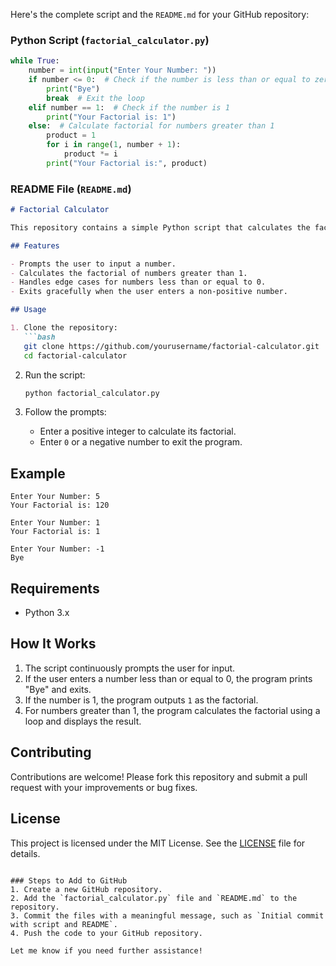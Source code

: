 Here's the complete script and the `README.md` for your GitHub repository:

### Python Script (`factorial_calculator.py`)

```python
while True:
    number = int(input("Enter Your Number: "))
    if number <= 0:  # Check if the number is less than or equal to zero
        print("Bye")
        break  # Exit the loop
    elif number == 1:  # Check if the number is 1
        print("Your Factorial is: 1")
    else:  # Calculate factorial for numbers greater than 1
        product = 1
        for i in range(1, number + 1):
            product *= i
        print("Your Factorial is:", product)
```

### README File (`README.md`)

```markdown
# Factorial Calculator

This repository contains a simple Python script that calculates the factorial of a number entered by the user. The program demonstrates basic control flow and iteration in Python.

## Features

- Prompts the user to input a number.
- Calculates the factorial of numbers greater than 1.
- Handles edge cases for numbers less than or equal to 0.
- Exits gracefully when the user enters a non-positive number.

## Usage

1. Clone the repository:
   ```bash
   git clone https://github.com/yourusername/factorial-calculator.git
   cd factorial-calculator
   ```

2. Run the script:
   ```bash
   python factorial_calculator.py
   ```

3. Follow the prompts:
   - Enter a positive integer to calculate its factorial.
   - Enter `0` or a negative number to exit the program.

## Example

```plaintext
Enter Your Number: 5
Your Factorial is: 120

Enter Your Number: 1
Your Factorial is: 1

Enter Your Number: -1
Bye
```

## Requirements

- Python 3.x

## How It Works

1. The script continuously prompts the user for input.
2. If the user enters a number less than or equal to 0, the program prints "Bye" and exits.
3. If the number is 1, the program outputs `1` as the factorial.
4. For numbers greater than 1, the program calculates the factorial using a loop and displays the result.

## Contributing

Contributions are welcome! Please fork this repository and submit a pull request with your improvements or bug fixes.

## License

This project is licensed under the MIT License. See the [LICENSE](LICENSE) file for details.
```

### Steps to Add to GitHub
1. Create a new GitHub repository.
2. Add the `factorial_calculator.py` file and `README.md` to the repository.
3. Commit the files with a meaningful message, such as `Initial commit with script and README`.
4. Push the code to your GitHub repository. 

Let me know if you need further assistance!
